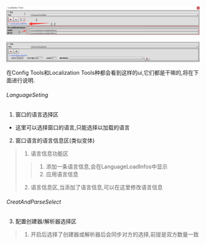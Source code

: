 ![需知](../../../Images/Editor/Common.png)

![需知](../../../Images/Editor/Common1.png)

在Config Tools和Localization Tools种都会看到这样的ui,它们都是干嘛的,将在下面进行说明.

###### LanguageSeting
1. 窗口的语言选择区
- 这里可以选择窗口的语言,只能选择以加载的语言
2. 窗口语言的语言信息区(类似变体)
> 1. 语言信息功能区
>> 1. 添加一条语言信息,会在LanguageLoadInfos中显示
>> 2. 应用语言信息
> 2. 语言信息区,当添加了语言信息,可以在这里修改语言信息

###### CreatAndParseSelect
3. 配置创建器/解析器选择区
> 1. 开启后选择了创建器或解析器后会同步对方的选择,前提是双方数量一致
